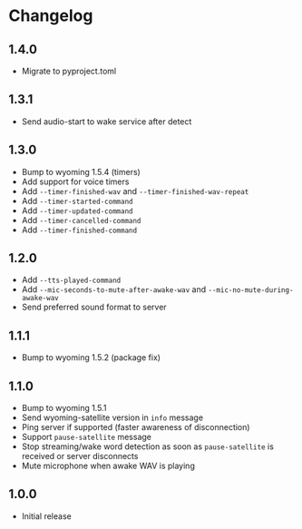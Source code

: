 # Changelog

## 1.4.0

- Migrate to pyproject.toml

## 1.3.1

- Send audio-start to wake service after detect

## 1.3.0

- Bump to wyoming 1.5.4 (timers)
- Add support for voice timers
- Add `--timer-finished-wav` and `--timer-finished-wav-repeat`
- Add `--timer-started-command`
- Add `--timer-updated-command`
- Add `--timer-cancelled-command`
- Add `--timer-finished-command`

## 1.2.0

- Add `--tts-played-command`
- Add `--mic-seconds-to-mute-after-awake-wav` and `--mic-no-mute-during-awake-wav`
- Send preferred sound format to server

## 1.1.1

- Bump to wyoming 1.5.2 (package fix)

## 1.1.0

- Bump to wyoming 1.5.1
- Send wyoming-satellite version in `info` message
- Ping server if supported (faster awareness of disconnection)
- Support `pause-satellite` message
- Stop streaming/wake word detection as soon as `pause-satellite` is received or server disconnects
- Mute microphone when awake WAV is playing

## 1.0.0

- Initial release

